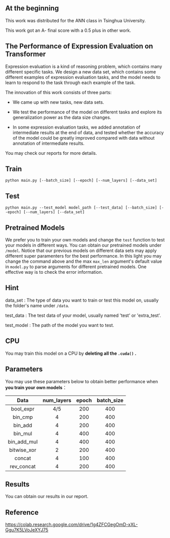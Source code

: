 ## At the beginning
This work was distributed for the ANN class in Tsinghua University. 

This work got an A- final score with a 0.5 plus in other work.


## The Performance of Expression Evaluation on Transformer

Expression evaluation is a kind of reasoning problem, which contains many different specific tasks. We design a new data set, which contains some different examples of expression evaluation tasks, and the model needs to learn to respond to the task through each example of the task.

The innovation of this work consists of three parts:

* We came up with new tasks, new data sets.

* We test the performance of the model on different tasks and explore its generalization power as the data size changes.

* In some expression evaluation tasks, we added annotation of intermediate results at the end of data, and tested whether the accuracy of the model could be greatly improved compared with data without annotation of intermediate results.

You may check our reports for more details. 

## Train

```
python main.py [--batch_size] [--epoch] [--num_layers] [--data_set] 
```

## Test

```
python main.py --test_model model_path [--test_data] [--batch_size] [--epoch] [--num_layers] [--data_set] 
```

## Pretrained Models

We prefer you to train your own models and change the `test` function to test your models in different ways. You can obtain our pretrained models under `/model`. Notice that our previous models on different data sets may apply different super paramenters for the best performance. In this light you may change the command above and the max `max_len` argument's default value in `model.py` to parse arguments for different pretrained models. One effective way is to check the error information.

## Hint

data_set : The type of data you want to train or test this model on, usually the folder's name under `/data`.

test_data : The test data of your model, usually named 'test' or 'extra_test'.

test_model : The path of the model you want to test. 

## CPU

You may train this model on a CPU by **deleting all the  `.cuda()` .**

## Parameters

You may use these parameters below to obtain better performance when **you train your own models**：

| Data        | num_layers | epoch | batch_size |
|:-----------:|:----------:|:-----:|:----------:|
| bool_expr   | 4/5        | 200   | 400        |
| bin_cmp     | 4          | 200   | 400        |
| bin_add     | 4          | 200   | 400        |
| bin_mul     | 4          | 400   | 400        |
| bin_add_mul | 4          | 400   | 400        |
| bitwise_xor | 2          | 200   | 400        |
| concat      | 4          | 100   | 400        |
| rev_concat  | 4          | 200   | 400        |

## Results

You can obtain our results in our report.

## Reference

https://colab.research.google.com/drive/1g4ZFCGegOmD-xXL-Ggu7K5LVoJeXYJ75
